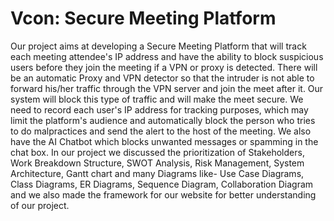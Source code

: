# Vcon: Secure Meeting Platform
Our project aims at developing a Secure Meeting Platform that will track each meeting attendee's IP address and have the ability to block suspicious users before they join the meeting if a VPN or proxy is detected. There will be an automatic Proxy and VPN detector so that the intruder is not able to forward his/her traffic through the VPN server and join the meet after it. Our system will block this type of traffic and will make the meet secure. We need to record each user's IP address for tracking purposes, which may limit the platform's audience and automatically block the person who tries to do malpractices and send the alert to the host of the meeting. We also have the AI Chatbot which blocks unwanted messages or spamming in the chat box. In our project we discussed the prioritization of Stakeholders, Work Breakdown Structure, SWOT Analysis, Risk Management, System Architecture, Gantt chart and many Diagrams like- Use Case Diagrams, Class Diagrams, ER Diagrams, Sequence Diagram, Collaboration Diagram and we also made the framework for our website for better understanding of our project.

